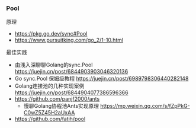 ### Pool
原理
- https://pkg.go.dev/sync#Pool
- https://www.pursuitking.com/go_2/1-10.html

最佳实践
- 由浅入深聊聊Golang的sync.Pool https://juejin.cn/post/6844903903046320136
- Go sync.Pool 保姆级教程 https://juejin.cn/post/6989798306440282148
- Golang连接池的几种实现案例 https://juejin.cn/post/6844904077386596366
- https://github.com/panjf2000/ants
  - 慢聊Golang协程池Ants实现原理 https://mp.weixin.qq.com/s/fZpPkG-C0wZ5Z45H2aUxAA
- https://github.com/fatih/pool
